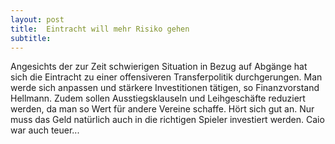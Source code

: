 ```yaml
---
layout: post
title:  Eintracht will mehr Risiko gehen
subtitle:  
---
```


Angesichts der zur Zeit schwierigen Situation in Bezug auf Abgänge hat sich die Eintracht zu einer offensiveren Transferpolitik durchgerungen. Man werde sich anpassen und stärkere Investitionen tätigen, so Finanzvorstand Hellmann. Zudem sollen Ausstiegsklauseln und Leihgeschäfte reduziert werden, da man so Wert für andere Vereine schaffe. Hört sich gut an. Nur muss das Geld natürlich auch in die richtigen Spieler investiert werden. Caio war auch teuer...


